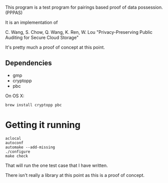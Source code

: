 This program is a test program for pairings based proof of data possession.  (PPPAS)

It is an implementation of

C. Wang, S. Chow, Q. Wang, K. Ren, W. Lou "Privacy-Preserving Public Auditing for Secure Cloud Storage"

It's pretty much a proof of concept at this point.

## Dependencies

* gmp
* cryptopp
* pbc

On OS X:

```
brew install cryptopp pbc
```

# Getting it running

```
aclocal
autoconf
automake --add-missing
./configure
make check
```

That will run the one test case that I have written.

There isn't really a library at this point as this is a proof of concept.